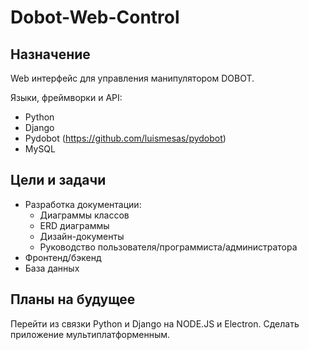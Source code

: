 # Dobot-Web-Control

## Назначение 

Web интерфейс для управления манипулятором DOBOT.

Языки, фреймворки и API:

- Python
- Django
- Pydobot (https://github.com/luismesas/pydobot)
- MySQL

## Цели и задачи
- Разработка документации:
    - Диаграммы классов
    - ERD диаграммы 
    - Дизайн-документы
    - Руководство пользователя/программиста/администратора
- Фронтенд/бэкенд
- База данных

## Планы на будущее

Перейти из связки Python и Django на NODE.JS и Electron.
Сделать приложение мультиплатформенным.

